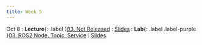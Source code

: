 ```yaml
---
title: Week 5
---
```


Oct 8
: **Lecture**{: .label }[03. Not Released](#)
  : [Slides](#)
: **Lab**{: .label .label-purple }[03. ROS2 Node, Topic, Service](#) 
  : [Slides](https://rpai-lab.github.io/EE211/assets/slides/lab/EE211-24Fall-Lab3.pdf)

